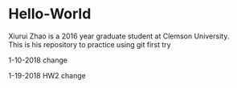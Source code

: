 # Hello-World
Xiurui Zhao is a 2016 year graduate student at Clemson University.  
This is his repository to practice using git
first try

1-10-2018 change

1-19-2018 HW2 change 
